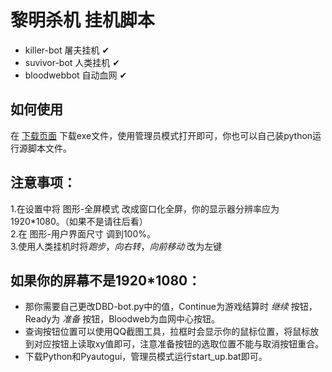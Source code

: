 # **黎明杀机 挂机脚本**  

- killer-bot 屠夫挂机 &#x2714;  
- suvivor-bot 人类挂机 &#x2714;  
- bloodwebbot 自动血网 &#x2714;  

## 如何使用
在 [下载页面](https://github.com/7urtle/Deadbydaylight-Farming-Bot/releases) 下载exe文件，使用管理员模式打开即可，你也可以自己装python运行源脚本文件。  

## 注意事项：  
1.在设置中将 图形-全屏模式 改成窗口化全屏，你的显示器分辨率应为1920\*1080。（如果不是请往后看）   
2.在 图形-用户界面尺寸 调到100%。  
3.使用人类挂机时将*跑步*，*向右转*，*向前移动* 改为左键   

## 如果你的屏幕不是1920*1080：   
- 那你需要自己更改DBD-bot.py中的值，Continue为游戏结算时 *继续* 按钮，Ready为 *准备* 按钮，Bloodweb为血网中心按钮。   
- 查询按钮位置可以使用QQ截图工具，拉框时会显示你的鼠标位置，将鼠标放到对应按钮上读取xy值即可，注意准备按钮的选取位置不能与取消按钮重合。   
- 下载Python和Pyautogui，管理员模式运行start_up.bat即可。  


